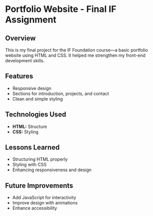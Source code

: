 # Portfolio Website - Final IF Assignment

## Overview
This is my final project for the IF Foundation course—a basic portfolio website using HTML and CSS. It helped me strengthen my front-end development skills.

## Features
- Responsive design
- Sections for introduction, projects, and contact
- Clean and simple styling

## Technologies Used
- **HTML:** Structure
- **CSS:** Styling

## Lessons Learned
- Structuring HTML properly
- Styling with CSS
- Enhancing responsiveness and design

## Future Improvements
- Add JavaScript for interactivity
- Improve design with animations
- Enhance accessibility
